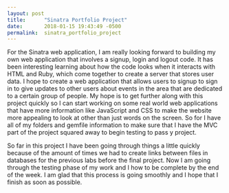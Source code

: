 ```yaml
---
layout: post
title:      "Sinatra Portfolio Project"
date:       2018-01-15 19:43:49 -0500
permalink:  sinatra_portfolio_project
---
```



For the Sinatra web application, I am really looking forward to building my own web application that involves a signup, login and logout code. It has been interesting learning about how the code looks when it interacts with HTML and Ruby, which come together to create a server that stores user data. I hope to create a web application that allows users to signup to sign in to give updates to other users about events in the area that are dedicated to a certain group of people. My hope is to get further along with this project quickly so I can start working on some real world web applications that have more information like JavaScript and CSS to make the website more appealing to look at other than just words on the screen. So for I have all of my folders and gemfile information to make sure that I have the MVC part of the project squared away to begin testing to pass y project. 

So far in this project I have been going through things a little quickly because of the amount of times we had to create links between files in databases for the previous labs before the final project. Now I am going through the testing phase of my work and I how to be complete by the end of the week. I am glad that this process is going smoothly and I hope that I finish as soon as possible.
